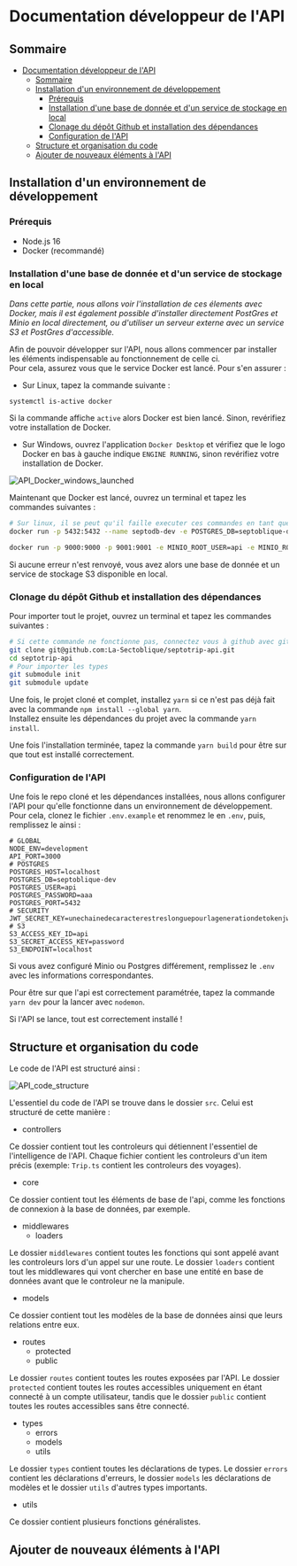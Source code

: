 # Documentation développeur de l'API

## Sommaire

- [Documentation développeur de l'API](#documentation-développeur-de-lapi)
  - [Sommaire](#sommaire)
  - [Installation d'un environnement de développement](#installation-dun-environnement-de-développement)
    - [Prérequis](#prérequis)
    - [Installation d'une base de donnée et d'un service de stockage en local](#installation-dune-base-de-donnée-et-dun-service-de-stockage-en-local)
    - [Clonage du dépôt Github et installation des dépendances](#clonage-du-dépôt-github-et-installation-des-dépendances)
    - [Configuration de l'API](#configuration-de-lapi)
  - [Structure et organisation du code](#structure-et-organisation-du-code)
  - [Ajouter de nouveaux éléments à l'API](#ajouter-de-nouveaux-éléments-à-lapi)

## Installation d'un environnement de développement

### Prérequis

- Node.js 16
- Docker (recommandé)

### Installation d'une base de donnée et d'un service de stockage en local

*Dans cette partie, nous allons voir l'installation de ces élements avec Docker, mais il est également possible d'installer directement PostGres et Minio en local directement, ou d'utiliser un serveur externe avec un service S3 et PostGres d'accessible.*  

Afin de pouvoir développer sur l'API, nous allons commencer par installer les éléments indispensable au fonctionnement de celle ci.  
Pour cela, assurez vous que le service Docker est lancé. Pour s'en assurer : 
- Sur Linux, tapez la commande suivante : 
```
systemctl is-active docker
```
Si la commande affiche `active` alors Docker est bien lancé. Sinon, revérifiez votre installation de Docker.
- Sur Windows, ouvrez l'application `Docker Desktop` et vérifiez que le logo Docker en bas à gauche indique `ENGINE RUNNING`, sinon revérifiez votre installation de Docker.

![API_Docker_windows_launched](img/API_Docker_windows_launched.png)

Maintenant que Docker est lancé, ouvrez un terminal et tapez les commandes suivantes : 
```bash
# Sur linux, il se peut qu'il faille executer ces commandes en tant que root
docker run -p 5432:5432 --name septodb-dev -e POSTGRES_DB=septoblique-dev -e POSTGRES_USER=api -e POSTGRES_PASSWORD=aaa -d postgis/postgis

docker run -p 9000:9000 -p 9001:9001 -e MINIO_ROOT_USER=api -e MINIO_ROOT_PASSWORD=password -e MINIO_BROWSER_REDIRECT_URL=http://stash.localhost minio/minio server /data --console-address ":9001"
```

Si aucune erreur n'est renvoyé, vous avez alors une base de donnée et un service de stockage S3 disponible en local.

### Clonage du dépôt Github et installation des dépendances

Pour importer tout le projet, ouvrez un terminal et tapez les commandes suivantes : 
```bash
# Si cette commande ne fonctionne pas, connectez vous à github avec git
git clone git@github.com:La-Sectoblique/septotrip-api.git
cd septotrip-api
# Pour importer les types
git submodule init
git submodule update
```

Une fois, le projet cloné et complet, installez `yarn` si ce n'est pas déjà fait avec la commande `npm install --global yarn`.   
Installez ensuite les dépendances du projet avec la commande `yarn install`.

Une fois l'installation terminée, tapez la commande `yarn build` pour être sur que tout est installé correctement. 

### Configuration de l'API

Une fois le repo cloné et les dépendances installées, nous allons configurer l'API pour qu'elle fonctionne dans un environnement de développement.  
Pour cela, clonez le fichier `.env.example` et renommez le en `.env`, puis, remplissez le ainsi : 

```properties
# GLOBAL
NODE_ENV=development
API_PORT=3000
# POSTGRES
POSTGRES_HOST=localhost
POSTGRES_DB=septoblique-dev
POSTGRES_USER=api
POSTGRES_PASSWORD=aaa
POSTGRES_PORT=5432
# SECURITY
JWT_SECRET_KEY=unechainedecaracterestreslonguepourlagenerationdetokenjwt
# S3
S3_ACCESS_KEY_ID=api
S3_SECRET_ACCESS_KEY=password
S3_ENDPOINT=localhost
```

Si vous avez configuré Minio ou Postgres différement, remplissez le `.env` avec les informations correspondantes.

Pour être sur que l'api est correctement paramétrée, tapez la commande `yarn dev` pour la lancer avec `nodemon`.

Si l'API se lance, tout est correctement installé !

## Structure et organisation du code

Le code de l'API est structuré ainsi : 

![API_code_structure](img/API_code_structure.png)

L'essentiel du code de l'API se trouve dans le dossier `src`. Celui est structuré de cette manière : 

- controllers

Ce dossier contient tout les controleurs qui détiennent l'essentiel de l'intelligence de l'API. Chaque fichier contient les controleurs d'un item précis (exemple: `Trip.ts` contient les controleurs des voyages).

- core

Ce dossier contient tout les éléments de base de l'api, comme les fonctions de connexion à la base de données, par exemple.

- middlewares
  - loaders

Le dossier `middlewares` contient toutes les fonctions qui sont appelé avant les controleurs lors d'un appel sur une route. Le dossier `loaders` contient tout les middlewares qui vont chercher en base une entité en base de données avant que le controleur ne la manipule.

- models

Ce dossier contient tout les modèles de la base de données ainsi que leurs relations entre eux.

- routes
  - protected
  - public

Le dossier `routes` contient toutes les routes exposées par l'API. Le dossier `protected` contient toutes les routes accessibles uniquement en étant connecté à un compte utilisateur, tandis que le dossier `public` contient toutes les routes accessibles sans être connecté.

- types
  - errors
  - models
  - utils

Le dossier `types` contient toutes les déclarations de types. 
Le dossier `errors` contient les déclarations d'erreurs, le dossier `models` les déclarations de modèles et le dossier `utils` d'autres types importants.

- utils

Ce dossier contient plusieurs fonctions généralistes.

## Ajouter de nouveaux éléments à l'API

